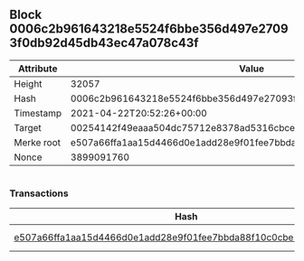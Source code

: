 ## Block 0006c2b961643218e5524f6bbe356d497e27093f0db92d45db43ec47a078c43f

Attribute | Value
--- | ---
Height | 32057
Hash | 0006c2b961643218e5524f6bbe356d497e27093f0db92d45db43ec47a078c43f
Timestamp | 2021-04-22T20:52:26+00:00
Target | 00254142f49eaaa504dc75712e8378ad5316cbcead634704b3734b6271167cc4
Merke root | e507a66ffa1aa15d4466d0e1add28e9f01fee7bbda88f10c0cbe576aef3705cc
Nonce | 3899091760

```

```

### Transactions

Hash | Amount
--- | ---
[e507a66ffa1aa15d4466d0e1add28e9f01fee7bbda88f10c0cbe576aef3705cc](e507a66ffa1aa15d4466d0e1add28e9f01fee7bbda88f10c0cbe576aef3705cc.md) | 10.00000000 SKEPTI 
